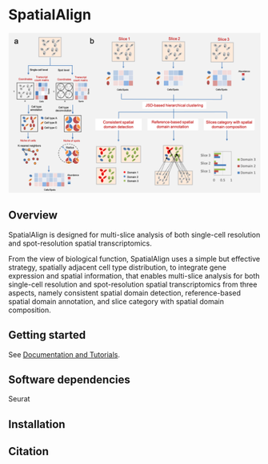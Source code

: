 # SpatialAlign

![](SpatialAlign_Overview.png)<!-- -->


## Overview
SpatialAlign is designed for multi-slice analysis of both single-cell resolution and spot-resolution spatial transcriptomics.

From the view of biological function, SpatialAlign uses a simple but effective strategy, spatially adjacent cell type distribution, to integrate gene expression and spatial information, that enables multi-slice analysis for both single-cell resolution and spot-resolution spatial transcriptomics from three aspects, namely consistent spatial domain detection, reference-based spatial domain annotation, and slice category with spatial domain composition.

## Getting started
See [Documentation and Tutorials](https://spatialalign.readthedocs.io/en/latest/index.html).

## Software dependencies
Seurat

## Installation


## Citation


